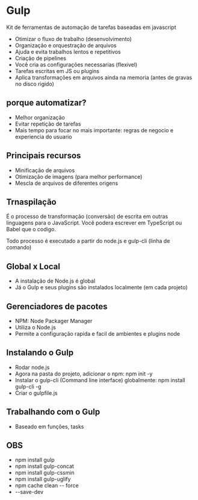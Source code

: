 # Gulp
Kit de ferramentas de automação de tarefas baseadas em javascript

- Otimizar o fluxo de trabalho (desenvolvimento)
- Organização e orquestração de arquivos
- Ajuda e evita trabalhos lentos e repetitivos
- Criação de pipelines
- Você cria as configurações necessarias (flexivel)
- Tarefas escritas em JS ou plugins
- Aplica transformações em arquivos ainda na memoria (antes de gravas no disco rigido)

## porque automatizar?
- Melhor organização
- Evitar repetição de tarefas
- Mais tempo para focar no mais importante: regras de negocio e experiencia do usuario

## Principais recursos
- Minificação de arquivos
- Otimização de imagens (para melhor performance)
- Mescla de arquivos de diferentes origens

## Trnaspilação
É o processo de transformação (conversão) de escrita em outras linguagens para o JavaScript.
Você podera escrever em TypeScript ou Babel que o codigo.

Todo processo é executado a partir do node.js e gulp-cli (linha de comando)

## Global x Local
- A instalação de Node.js é global
- Já o Gulp e seus plugins são instalados localmente (em cada projeto)

## Gerenciadores de pacotes
- NPM: Node Packager Manager
- Utiliza o Node.js
- Permite a configuração rapida e facil de ambientes e plugins node

## Instalando o Gulp
- Rodar node.js
- Agora na pasta do projeto, adicionar o npm: npm init -y
- Instalar o gulp-cli (Command line interface) globalmente: npm install gulp-cli -g
- Criar o gulpfile.js

## Trabalhando com o Gulp
- Baseado em funções, tasks




## OBS
- npm install gulp
- npm install gulp-concat
- npm install gulp-cssmin
- npm install gulp-uglify
- npm cache clean -- force
- --save-dev